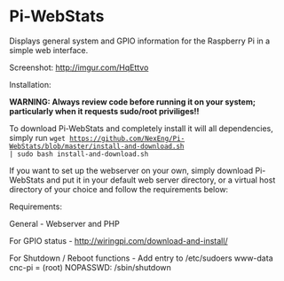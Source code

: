 # Pi-WebStats
Displays general system and GPIO information for the Raspberry Pi in a simple web interface.

Screenshot: http://imgur.com/HqEttvo

Installation:
  
  **WARNING: Always review code before running it on your system; particularly when it requests sudo/root priviliges!!**
  
  To download Pi-WebStats and completely install it will all dependencies, simply run 
  <code>wget https://github.com/NexEng/Pi-WebStats/blob/master/install-and-download.sh | sudo bash install-and-download.sh</code>
  
  If you want to set up the webserver on your own, simply download Pi-WebStats and put it in your default web server directory, or a virtual host directory of your choice and follow the requirements below:


Requirements:

  General - Webserver and PHP

  For GPIO status - http://wiringpi.com/download-and-install/

  For Shutdown / Reboot functions - Add entry to /etc/sudoers
  	www-data cnc-pi = (root) NOPASSWD: /sbin/shutdown
